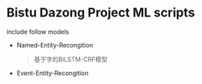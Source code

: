 # Bistu Dazong Project ML scripts

include follow models

- Named-Entity-Recongition
    
    > 基于字的BiLSTM-CRF模型

- Event-Entity-Recongition

